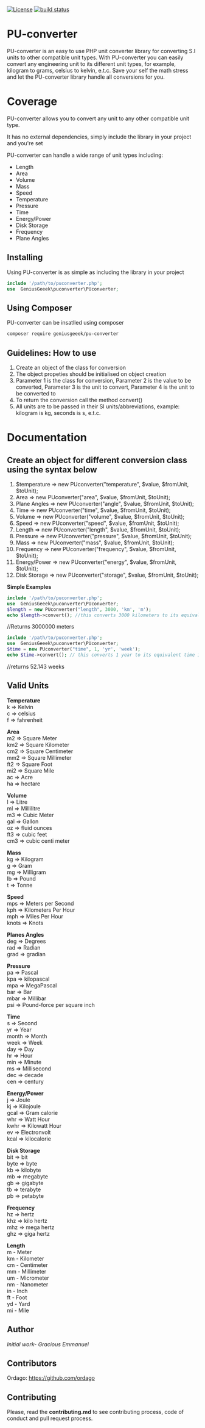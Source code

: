 
 [![License](http://poser.pugx.org/geniusgeeek/pu-converter/license)](https://packagist.org/packages/geniusgeeek/pu-converter)
 <a href="https://circleci.com/gh/badges/shields/tree/master">
  <img src="https://img.shields.io/circleci/project/github/badges/shields/master" alt="build status"></a>
# PU-converter
PU-converter is an easy to use PHP unit converter library for converting S.I units to other compatible unit types. 
With PU-converter you can easily convert any engineering unit to its different unit types, for example, kilogram to grams, celsius to kelvin, e.t.c.
Save your self the math stress and let the PU-converter library handle all conversions for you.

# Coverage
PU-converter allows you to convert any unit to any other compatible unit type.

It has no external dependencies, simply include the library in your project and you're set

PU-converter can handle a wide range of unit types including: 

* Length
* Area
* Volume
* Mass
* Speed
* Temperature
* Pressure
* Time
* Energy/Power
* Disk Storage
* Frequency
* Plane Angles

## Installing
Using PU-converter is as simple as including the library in your project

```php
include '/path/to/puconverter.php';
use  GeniusGeeek\puconverter\PUconverter;
```
## Using Composer
PU-converter can be insatlled using composer
```bash
composer require geniusgeeek/pu-converter
```

## Guidelines: How to use
1. Create an object of the class for conversion 
2. The object propeties should be initialised on object creation
3. Parameter 1 is the class for conversion, Parameter 2 is the value to be converted, Parameter 3 is the unit to convert, Parameter 4 is the unit to be converted to
4. To return the conversion call the method convert()
5. All units are to be passed in their SI units/abbreviations, example: kilogram is kg, seconds is s, e.t.c.

           
# Documentation

## Create an object for different conversion class using the syntax below

1. $temperature => new PUconverter("temperature", $value, $fromUnit, $toUnit);
2. Area => new PUconverter("area", $value, $fromUnit, $toUnit);
3. Plane Angles => new PUconverter("angle", $value, $fromUnit, $toUnit);
4. Time => new PUconverter("time", $value, $fromUnit, $toUnit);
5. Volume =>  new PUconverter("volume", $value, $fromUnit, $toUnit);
6. Speed =>  new PUconverter("speed", $value, $fromUnit, $toUnit);
7. Length => new PUconverter("length", $value, $fromUnit, $toUnit);
8. Pressure => new PUconverter("pressure", $value, $fromUnit, $toUnit);
9. Mass => new PUconverter("mass", $value, $fromUnit, $toUnit);
10. Frequency => new PUconverter("frequency", $value, $fromUnit, $toUnit);
11. Energy/Power => new PUconverter("energy", $value, $fromUnit, $toUnit);
12. Disk Storage => new PUconverter("storage", $value, $fromUnit, $toUnit);


**Simple Examples**
```php
include '/path/to/puconverter.php';
use  GeniusGeeek\puconverter\PUconverter;
$length = new PUconverter("length", 3000, 'km', 'm');
echo $length->convert(); //this converts 3000 kilometers to its equivalent meter
```
//Returns 3000000 meters

```php
include '/path/to/puconverter.php';
use  GeniusGeeek\puconverter\PUconverter;
$time = new PUconverter("time", 1, 'yr', 'week');
echo $time->convert(); // this converts 1 year to its equivalent time in weeks
```
//returns 52.143 weeks


## Valid Units

 **Temperature** <br>
 k => Kelvin<br>
 c => celsius<br>
 f => fahrenheit<br>
 
 **Area**<br>
 m2 => Square Meter<br>
 km2 => Square Kilometer<br>
 cm2 => Square Centimeter<br>
 mm2 => Square Millimeter<br>
 ft2 => Square Foot<br>
 mi2 => Square Mile<br>
 ac => Acre<br>
 ha => hectare<br>
 
 **Volume**<br>
 l => Litre<br>
 ml => Millilitre<br>
 m3 => Cubic Meter<br>
 gal => Gallon<br>
 oz => fluid ounces<br>
 ft3 => cubic feet<br>
 cm3 => cubic centi meter<br>
 
 **Mass**<br>
 kg => Kilogram<br>
 g => Gram<br>
 mg => Milligram<br>
 lb => Pound<br>
 t =>  Tonne<br>
 
 **Speed**<br>
 mps => Meters per Second<br>
 kph => Kilometers Per Hour<br>
 mph => Miles Per Hour<br>
 knots => Knots<br>
 
 **Planes Angles**<br>
 deg => Degrees<br>
 rad => Radian<br>
 grad => gradian<br>
 
 **Pressure**<br>
 pa => Pascal<br>
 kpa => kilopascal<br>
 mpa => MegaPascal<br>
 bar => Bar<br>
 mbar => Millibar<br>
 psi => Pound-force per square inch<br>
 
 **Time**<br>
 s => Second<br>
 yr => Year <br>
 month => Month<br>
 week => Week<br>
 day => Day<br>
 hr => Hour<br>
 min => Minute<br>
 ms => Millisecond<br>
 dec => decade<br>
 cen => century<br>
 
 **Energy/Power**<br>
 j => Joule<br>
 kj => Kilojoule<br>
 gcal => Gram calorie<br>
 whr => Watt Hour<br>
 kwhr => Kilowatt Hour<br>
 ev => Electronvolt<br>
 kcal => kilocalorie<br>
 
 **Disk Storage**<br>
 bit => bit<br>
 byte => byte<br>
 kb => kilobyte<br>
 mb => megabyte<br>
 gb => gigabyte<br>
 tb => terabyte<br>
 pb => petabyte<br>
 
 **Frequency**<br>
 hz => hertz<br>
 khz => kilo hertz<br>
 mhz => mega hertz<br>
 ghz => giga hertz<br>
 
 
 **Length**<br>
m - Meter<br>
km - Kilometer<br>
cm - Centimeter<br>
mm - Millimeter<br>
um - Micrometer<br>
nm - Nanometer<br>
in - Inch<br>
ft - Foot<br>
yd - Yard<br>
mi - Mile<br>

## Author
*Initial work- Gracious Emmanuel*

## Contributors
Ordago: https://github.com/ordago

## Contributing
Please, read the **contributing.md** to see contributing process, code of conduct and pull request process.
